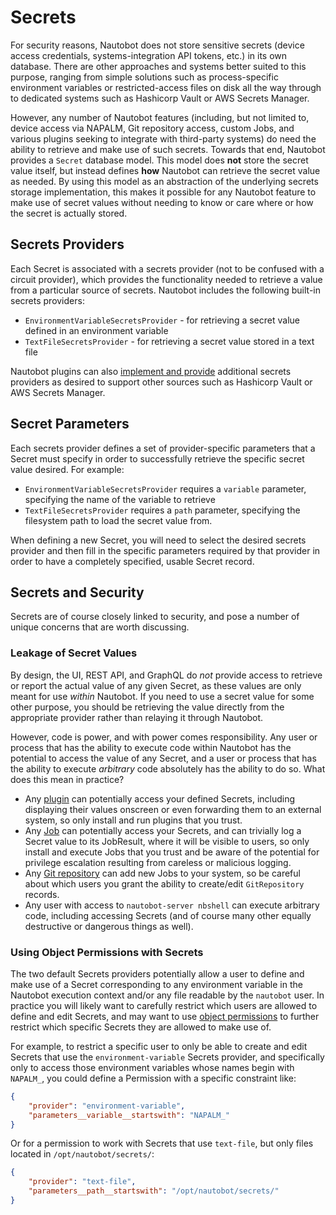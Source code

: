 # Secrets

For security reasons, Nautobot does not store sensitive secrets (device access credentials, systems-integration API tokens, etc.) in its own database. There are other approaches and systems better suited to this purpose, ranging from simple solutions such as process-specific environment variables or restricted-access files on disk all the way through to dedicated systems such as Hashicorp Vault or AWS Secrets Manager.

However, any number of Nautobot features (including, but not limited to, device access via NAPALM, Git repository access, custom Jobs, and various plugins seeking to integrate with third-party systems) do need the ability to retrieve and make use of such secrets. Towards that end, Nautobot provides a `Secret` database model. This model does **not** store the secret value itself, but instead defines **how** Nautobot can retrieve the secret value as needed. By using this model as an abstraction of the underlying secrets storage implementation, this makes it possible for any Nautobot feature to make use of secret values without needing to know or care where or how the secret is actually stored.

## Secrets Providers

Each Secret is associated with a secrets provider (not to be confused with a circuit provider), which provides the functionality needed to retrieve a value from a particular source of secrets. Nautobot includes the following built-in secrets providers:

- `EnvironmentVariableSecretsProvider` - for retrieving a secret value defined in an environment variable
- `TextFileSecretsProvider` - for retrieving a secret value stored in a text file

Nautobot plugins can also [implement and provide](../../plugins/development.md#implementing-secrets-providers) additional secrets providers as desired to support other sources such as Hashicorp Vault or AWS Secrets Manager.

## Secret Parameters

Each secrets provider defines a set of provider-specific parameters that a Secret must specify in order to successfully retrieve the specific secret value desired. For example:

- `EnvironmentVariableSecretsProvider` requires a `variable` parameter, specifying the name of the variable to retrieve
- `TextFileSecretsProvider` requires a `path` parameter, specifying the filesystem path to load the secret value from.

When defining a new Secret, you will need to select the desired secrets provider and then fill in the specific parameters required by that provider in order to have a completely specified, usable Secret record.

## Secrets and Security

Secrets are of course closely linked to security, and pose a number of unique concerns that are worth discussing.

### Leakage of Secret Values

By design, the UI, REST API, and GraphQL do *not* provide access to retrieve or report the actual value of any given Secret, as these values are only meant for use *within* Nautobot. If you need to use a secret value for some other purpose, you should be retrieving the value directly from the appropriate provider rather than relaying it through Nautobot.

However, code is power, and with power comes responsibility. Any user or process that has the ability to execute code within Nautobot has the potential to access the value of any Secret, and a user or process that has the ability to execute *arbitrary* code absolutely has the ability to do so. What does this mean in practice?

- Any [plugin](../../plugins/index.md)  can potentially access your defined Secrets, including displaying their values onscreen or even forwarding them to an external system, so only install and run plugins that you trust.
- Any [Job](../../additional-features/jobs.md) can potentially access your Secrets, and can trivially log a Secret value to its JobResult, where it will be visible to users, so only install and execute Jobs that you trust and be aware of the potential for privilege escalation resulting from careless or malicious logging.
- Any [Git repository](./gitrepository.md) can add new Jobs to your system, so be careful about which users you grant the ability to create/edit `GitRepository` records.
- Any user with access to `nautobot-server nbshell` can execute arbitrary code, including accessing Secrets (and of course many other equally destructive or dangerous things as well).

### Using Object Permissions with Secrets

The two default Secrets providers potentially allow a user to define and make use of a Secret corresponding to any environment variable in the Nautobot execution context and/or any file readable by the `nautobot` user. In practice you will likely want to carefully restrict which users are allowed to define and edit Secrets, and may want to use [object permissions](../../administrations/permissions.md) to further restrict which specific Secrets they are allowed to make use of.

For example, to restrict a specific user to only be able to create and edit Secrets that use the `environment-variable` Secrets provider, and specifically only to access those environment variables whose names begin with `NAPALM_`, you could define a Permission with a specific constraint like:

```json
{
    "provider": "environment-variable",
    "parameters__variable__startswith": "NAPALM_"
}
```

Or for a permission to work with Secrets that use `text-file`, but only files located in `/opt/nautobot/secrets/`:

```json
{
    "provider": "text-file",
    "parameters__path__startswith": "/opt/nautobot/secrets/"
}
```
